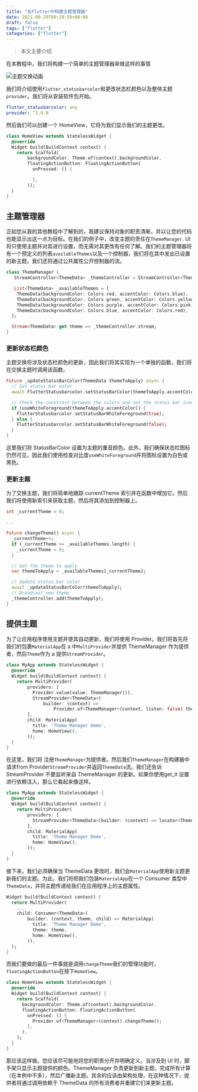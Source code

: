 ```yaml
---
title: "在Flutter中构建主题管理器"
date: 2021-09-29T09:29:59+08:00
draft: false
tags: ["flutter"]
categories: ["flutter"]
---
```


> 本文主要介绍

在本教程中，我们将构建一个简单的主题管理器来做这样的事情

![主题交换动画](https://luckly007.oss-cn-beijing.aliyuncs.com/img/theme-swap.82a2fbd.75063343c2e576a0d834a40aa869bae4.gif)

我们将介绍使用`flutter_statusbarcolor`和更改状态栏颜色以及整体主题`provider`。我们将从安装软件包开始。

```yaml
flutter_statusbarcolor: any
provider: ^3.0.0
```

然后我们可以创建一个 HomeView，它将为我们显示我们的主题更改。

```dart
class HomeView extends StatelessWidget {
  @override
  Widget build(BuildContext context) {
    return Scaffold(
        backgroundColor: Theme.of(context).backgroundColor,
        floatingActionButton: FloatingActionButton(
          onPressed: () {

          },
        ));
  }
}
```

## 主题管理器

正如您从我的其他教程中了解到的，我建议保持对象的职责清晰，并以让您的代码也能显示出这一点为目标。在我们的例子中，改变主题的责任在`ThemeManager`. UI 将只使用主题并对其进行设置，而无需对其更改有任何了解。我们的主题管理器将有一个预定义的列表`availableThemes`以及一个控制器，我们将在其中发出已设置的新主题。我们还将通过公共属性公开控制器的流。

```dart
class ThemeManager {
   StreamController<ThemeData> _themeController = StreamController<ThemeData>();

   List<ThemeData> _availableThemes = [
    ThemeData(backgroundColor: Colors.red, accentColor: Colors.blue),
    ThemeData(backgroundColor: Colors.green, accentColor: Colors.yellow),
    ThemeData(backgroundColor: Colors.purple, accentColor: Colors.pink),
    ThemeData(backgroundColor: Colors.blue, accentColor: Colors.red),
  ];

  Stream<ThemeData> get theme => _themeController.stream;
}
```

### 更新状态栏颜色

主题交换将涉及状态栏颜色的更新，因此我们将其实现为一个单独的函数，我们将在交换主题时调用该函数。

```dart
Future _updateStatusBarColor(ThemeData themeToApply) async {
  // Set status bar color
  await FlutterStatusbarcolor.setStatusBarColor(themeToApply.accentColor);

  // Check the constrast between the colors and set the status bar icons colors to white or dark
  if (useWhiteForeground(themeToApply.accentColor)) {
    FlutterStatusbarcolor.setStatusBarWhiteForeground(true);
  } else {
    FlutterStatusbarcolor.setStatusBarWhiteForeground(false);
  }
}
```

这里我们将 StatusBarColor 设置为主题的重音颜色。此外，我们确保状态栏图标仍然可见，因此我们使用检查对比度`useWhiteForeground`并将图标设置为白色或黑色。

### 更新主题

为了交换主题，我们将简单地跟踪 currentTheme 索引并在函数中增加它。然后我们将使用新索引来获取主题，然后将其添加到控制器上。

```dart
int _currentTheme = 0;

...

Future changeTheme() async {
  _currentTheme++;
  if (_currentTheme >= _availableThemes.length) {
    _currentTheme = 0;
  }

  // Get the theme to apply
  var themeToApply = _availableThemes[_currentTheme];

  // Update status bar color
  await _updateStatusBarColor(themeToApply);
  // Broadcast new theme
  _themeController.add(themeToApply);
}
```

## 提供主题

为了让应用程序使用主题并使其自动更新，我们将使用 Provider。我们将首先将我们的包裹`MaterialApp`在 a 中`MultiProvider`并提供 ThemeManager 作为提供者，然后`Theme`作为 a 提供`StreamProvider`。

```dart
class MyApp extends StatelessWidget {
  @override
  Widget build(BuildContext context) {
    return MultiProvider(
        providers: [
          Provider.value(value: ThemeManager()),
          StreamProvider<ThemeData>(
              builder: (context) =>
                  Provider.of<ThemeManager>(context, listen: false).theme)
        ],
        child: MaterialApp(
          title: 'Theme Manager Demo',
          home: HomeView(),
        ));
  }
}
```

在这里，我们将 注册`ThemeManager`为提供者。然后我们`ThemeManager`在构建器中请求from Provider`StreamProvider`并返回`ThemeData`流。我们还告诉 StreamProvider 不要监听来自 ThemeManager 的更新。如果你使用get_it 设置进行依赖注入，那么它看起来像这样。

```dart
class MyApp extends StatelessWidget {
  @override
  Widget build(BuildContext context) {
    return MultiProvider(
        providers: [
          StreamProvider<ThemeData>(builder: (context) => locator<ThemeManager>().theme)
        ],
        child: MaterialApp(
          title: 'Theme Manager Demo',
          home: HomeView(),
        ));
  }
}
```

接下来，我们必须确保当 ThemeData 更改时，我们会`MaterialApp`使用新主题更新我们的主题。为此，我们将把我们包装`MaterialApp`在一个 Consumer 类型中`ThemeData`，并将主题传递给我们在应用程序上的主题属性。

```dart
Widget build(BuildContext context) {
  return MultiProvider(
    ...
    child: Consumer<ThemeData>(
        builder: (context, theme, child) => MaterialApp(
          title: 'Theme Manager Demo',
          theme: theme,
          home: HomeView(),
        )),
  );
}
```

而我们要做的最后一件事就是调用`changeTheme`我们的管理功能时，`floatingActionButton`在按下`HomeView`。

```dart
class HomeView extends StatelessWidget {
  @override
  Widget build(BuildContext context) {
    return Scaffold(
      backgroundColor: Theme.of(context).backgroundColor,
      floatingActionButton: FloatingActionButton(
        onPressed: () {
          Provider.of<ThemeManager>(context).changeTheme();
        },
      ),
    );
  }
}
```

那应该这样做。您应该尽可能地将您的职责分开并明确定义。当涉及到 UI 时，脚手架只显示主题提供的颜色。ThemeManager 负责更新到新主题，完成所有计算（在本例中不多），然后广播新主题。其余的应该由架构处理，在这种情况下，提供者将通过调用依赖于 ThemeData 的所有消费者并重建它们来更新主题。